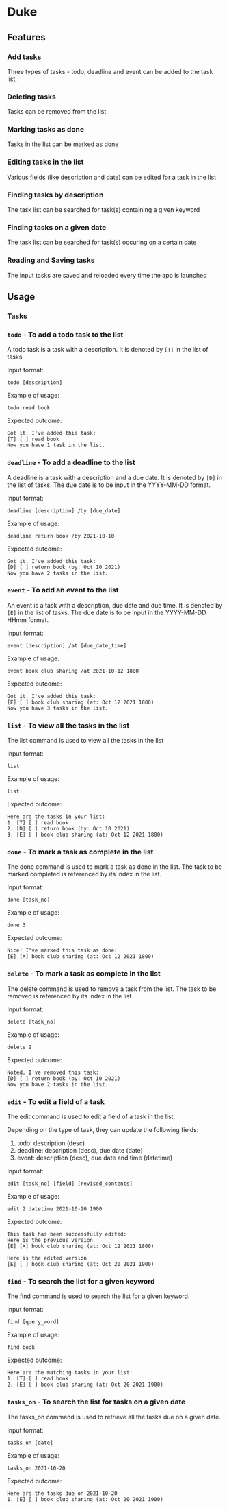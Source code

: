 # Duke

## Features

### Add tasks

Three types of tasks - todo, deadline and event can be added to the task list.
### Deleting tasks

Tasks can be removed from the list
### Marking tasks as done

Tasks in the list can be marked as done
### Editing tasks in the list

Various fields (like description and date) can be edited for a task in the list
### Finding tasks by description

The task list can be searched for task(s) containing a given keyword
### Finding tasks on a given date

The task list can be searched for task(s) occuring on a certain date

### Reading and Saving tasks

The input tasks are saved and reloaded every time the app is launched
## Usage

### Tasks

### `todo` - To add a todo task to the list

A todo task is a task with a description. It is denoted by `[T]` in the list of tasks

Input format:

`todo [description]`

Example of usage:

`todo read book`

Expected outcome:

```
Got it. I've added this task:
[T] [ ] read book
Now you have 1 task in the list.
```

### `deadline` - To add a deadline to the list

A deadline is a task with a description and a due date.
It is denoted by `[D]` in the list of tasks. The due date is to be input in the YYYY-MM-DD format.

Input format:

`deadline [description] /by [due_date]`

Example of usage:

`deadline return book /by 2021-10-10`

Expected outcome:

```
Got it. I've added this task:
[D] [ ] return book (by: Oct 10 2021)
Now you have 2 tasks in the list.
```

### `event` - To add an event to the list

An event is a task with a description, due date and due time.
It is denoted by `[E]` in the list of tasks. The due date is to be input in the YYYY-MM-DD HHmm format.

Input format:

`event [description] /at [due_date_time]`

Example of usage:

`event book club sharing /at 2021-10-12 1800`

Expected outcome:

```
Got it. I've added this task:
[E] [ ] book club sharing (at: Oct 12 2021 1800)
Now you have 3 tasks in the list.
```
### `list` - To view all the tasks in the list

The list command is used to view all the tasks in the list

Input format:

`list`

Example of usage:

`list`

Expected outcome:

```
Here are the tasks in your list:
1. [T] [ ] read book
2. [D] [ ] return book (by: Oct 10 2021)
3. [E] [ ] book club sharing (at: Oct 12 2021 1800)
```

### `done` - To mark a task as complete in the list

The done command is used to mark a task as done in the list.
The task to be marked completed is referenced by its index in the list.

Input format:

`done [task_no]`

Example of usage:

`done 3`

Expected outcome:

```
Nice! I've marked this task as done:
[E] [X] book club sharing (at: Oct 12 2021 1800)
```

### `delete` - To mark a task as complete in the list

The delete command is used to remove a task from the list.
The task to be removed is referenced by its index in the list.

Input format:

`delete [task_no]`

Example of usage:

`delete 2`

Expected outcome:

```
Noted. I've removed this task:
[D] [ ] return book (by: Oct 10 2021)
Now you have 2 tasks in the list.
```

### `edit` - To edit a field of a task

The edit command is used to edit a field of a task in the list.

Depending on the type of task, they can update the following fields:
1. todo: description (desc)
2. deadline: description (desc), due date (date)
3. event: description (desc), due date and time (datetime)


Input format:

`edit [task_no] [field] [revised_contents]`

Example of usage:

`edit 2 datetime 2021-10-20 1900`

Expected outcome:

```
This task has been successfully edited:
Here is the previous version
[E] [X] book club sharing (at: Oct 12 2021 1800)

Here is the edited version
[E] [ ] book club sharing (at: Oct 20 2021 1900)
```

### `find` - To search the list for a given keyword

The find command is used to search the list for a given keyword.

Input format:

`find [query_word]`

Example of usage:

`find book`

Expected outcome:

```
Here are the matching tasks in your list:
1. [T] [ ] read book
2. [E] [ ] book club sharing (at: Oct 20 2021 1900)
```

### `tasks_on` - To search the list for tasks on a given date

The tasks_on command is used to retrieve all the tasks due on a given date.

Input format:

`tasks_on [date]`

Example of usage:

`tasks_on 2021-10-20`

Expected outcome:

```
Here are the tasks due on 2021-10-20
1. [E] [ ] book club sharing (at: Oct 20 2021 1900)
```


